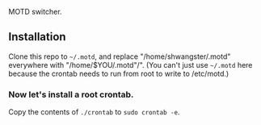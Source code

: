 MOTD switcher.

## Installation
Clone this repo to `~/.motd`, and replace "/home/shwangster/.motd" everywhere
with "/home/$YOU/.motd"/". (You can't just use `~/.motd` here because the
crontab needs to run from root to write to /etc/motd.)

### Now let's install a root crontab. 

Copy the contents of `./crontab` to `sudo crontab -e`.
